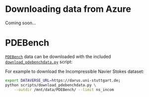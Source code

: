 # Downloading data from Azure

Coming soon...

# PDEBench

[`PDEBench`](https://github.com/pdebench/PDEBench) data can be downloaded with the included [`download_pdebenchdata.py`]() script:

For example to download the Incompressible Navier Stokes dataset:
```bash
export DATAVERSE_URL=https://darus.uni-stuttgart.de;
python scripts/download_pdebenchdata.py \
    --outdir /mnt/data/PDEBench/ --limit ns_incom
```




